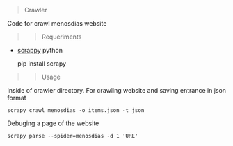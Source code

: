 > Crawler

Code for crawl menosdias website

>> Requeriments

* [scrappy](http://scrapy.org/) python
 
    pip install scrapy

>> Usage

Inside of crawler directory. For crawling website and saving entrance in json 
format

    scrapy crawl menosdias -o items.json -t json

Debuging a page of the website

    scrapy parse --spider=menosdias -d 1 'URL'


